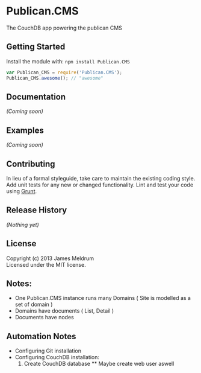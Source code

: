# Publican.CMS

The CouchDB app powering the publican CMS

## Getting Started
Install the module with: `npm install Publican.CMS`

```javascript
var Publican_CMS = require('Publican.CMS');
Publican_CMS.awesome(); // "awesome"
```

## Documentation
_(Coming soon)_

## Examples
_(Coming soon)_

## Contributing
In lieu of a formal styleguide, take care to maintain the existing coding style. Add unit tests for any new or changed functionality. Lint and test your code using [Grunt](http://gruntjs.com/).

## Release History
_(Nothing yet)_

## License
Copyright (c) 2013 James Meldrum  
Licensed under the MIT license.

## Notes:

  - One Publican.CMS instance runs many Domains ( Site is modelled as a set of domain )
  - Domains have documents ( List, Detail )
  - Documents have nodes

## Automation Notes

  - Configuring Git installation
  - Configuring CouchDB installation:
    1) Create CouchDB database
      ** Maybe create web user aswell
  
